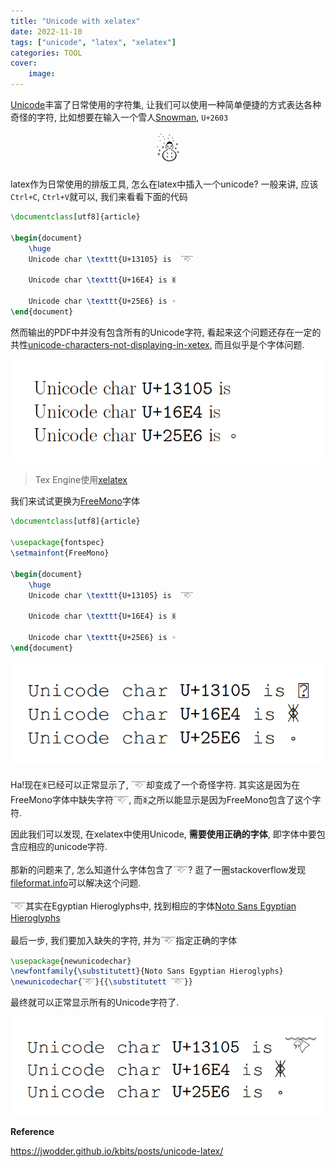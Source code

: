 ```yaml
---
title: "Unicode with xelatex"
date: 2022-11-10
tags: ["unicode", "latex", "xelatex"]
categories: TOOL
cover: 
    image: 
---
```


[Unicode](https://zh.wikipedia.org/wiki/Unicode)丰富了日常使用的字符集, 让我们可以使用一种简单便捷的方式表达各种奇怪的字符, 比如想要在输入一个雪人[Snowman](https://unicodeplus.com/U+2603), `U+2603`

<center>
<font size=18>☃</font>
</center>

latex作为日常使用的排版工具, 怎么在latex中插入一个unicode? 一般来讲, 应该`Ctrl+C`, `Ctrl+V`就可以, 我们来看看下面的代码

```latex
\documentclass[utf8]{article}

\begin{document}
    \huge
    Unicode char \texttt{U+13105} is  𓄅
    
    Unicode char \texttt{U+16E4} is ᛤ

    Unicode char \texttt{U+25E6} is ◦
\end{document}
```

然而输出的PDF中并没有包含所有的Unicode字符, 看起来这个问题还存在一定的共性[unicode-characters-not-displaying-in-xetex](https://tex.stackexchange.com/questions/45796/unicode-characters-not-displaying-in-xetex), 而且似乎是个字体问题.

![](2022-11-10-22-08-15.png#center-medium)

> Tex Engine使用[xelatex](https://en.wikipedia.org/wiki/XeTeX#Example)

我们来试试更换为[FreeMono](https://en.wikipedia.org/wiki/GNU_FreeFont)字体


```latex
\documentclass[utf8]{article}

\usepackage{fontspec}
\setmainfont{FreeMono}

\begin{document}
    \huge
    Unicode char \texttt{U+13105} is  𓄅
    
    Unicode char \texttt{U+16E4} is ᛤ

    Unicode char \texttt{U+25E6} is ◦
\end{document}
```

![](2022-11-10-22-26-48.png#center-medium)

Ha!现在ᛤ已经可以正常显示了, 𓄅却变成了一个奇怪字符. 其实这是因为在FreeMono字体中缺失字符𓄅, 而ᛤ之所以能显示是因为FreeMono包含了这个字符.

因此我们可以发现, 在xelatex中使用Unicode, **需要使用正确的字体**, 即字体中要包含应相应的unicode字符. 

那新的问题来了, 怎么知道什么字体包含了𓄅? 逛了一圈stackoverflow发现[fileformat.info](https://www.fileformat.info/search/)可以解决这个问题. 

𓄅其实在Egyptian Hieroglyphs中, 找到相应的字体[Noto Sans Egyptian Hieroglyphs](https://fonts.google.com/noto/specimen/Noto+Sans+Egyptian+Hieroglyphs)

最后一步, 我们要加入缺失的字符, 并为𓄅指定正确的字体

```latex
\usepackage{newunicodechar}
\newfontfamily{\substitutett}{Noto Sans Egyptian Hieroglyphs}
\newunicodechar{𓄅}{{\substitutett 𓄅}} 
```

最终就可以正常显示所有的Unicode字符了.

![](2022-11-10-23-02-30.png#center-medium)

**Reference**

https://jwodder.github.io/kbits/posts/unicode-latex/
